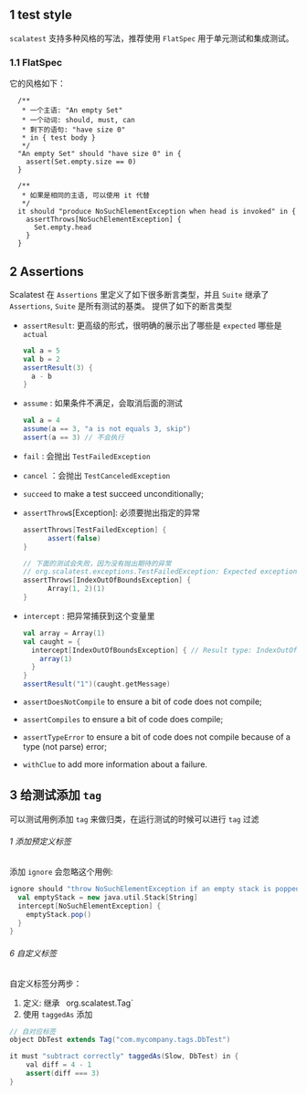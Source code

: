 ## 1 test style

`scalatest` 支持多种风格的写法，推荐使用 `FlatSpec` 用于单元测试和集成测试。

### 1.1 FlatSpec

它的风格如下：

```
  /**
   * 一个主语: "An empty Set"
   * 一个动词: should, must, can
   * 剩下的语句: "have size 0"
   * in { test body }
   */
  "An empty Set" should "have size 0" in {
    assert(Set.empty.size == 0)
  }

  /**
   * 如果是相同的主语, 可以使用 it 代替
   */
  it should "produce NoSuchElementException when head is invoked" in {
    assertThrows[NoSuchElementException] {
      Set.empty.head
    }
  }
```

## 2 Assertions

Scalatest 在 `Assertions` 里定义了如下很多断言类型，并且 `Suite` 继承了 `Assertions`, `Suite` 是所有测试的基类。 提供了如下的断言类型

- `assertResult`: 更高级的形式，很明确的展示出了哪些是 `expected` 哪些是 `actual`

  ```scala
  val a = 5
  val b = 2
  assertResult(3) {
    a - b
  }
  ```

- `assume` : 如果条件不满足，会取消后面的测试

  ```scala
  val a = 4
  assume(a == 3, "a is not equals 3, skip")
  assert(a == 3) // 不会执行
  ```

- `fail` : 会抛出 `TestFailedException`

- `cancel` ：会抛出 `TestCanceledException`

- `succeed` to make a test succeed unconditionally;

- `assertThrow`s[Exception]: 必须要抛出指定的异常

  ```scala
  assertThrows[TestFailedException] {
        assert(false)
  }
  
  // 下面的测试会失败，因为没有抛出期待的异常
  // org.scalatest.exceptions.TestFailedException: Expected exception java.lang.IndexOutOfBoundsException to be thrown, but no exception was thrown
  assertThrows[IndexOutOfBoundsException] {
        Array(1, 2)(1)
  }
  
  ```

- `intercept` : 把异常捕获到这个变量里

  ```scala
  val array = Array(1)
  val caught = {
    intercept[IndexOutOfBoundsException] { // Result type: IndexOutOfBoundsException
      array(1)
    }
  }
  assertResult("1")(caught.getMessage)
  ```

- `assertDoesNotCompile` to ensure a bit of code does not compile;

- `assertCompiles` to ensure a bit of code does compile;

- `assertTypeError` to ensure a bit of code does not compile because of a type (not parse) error;

- `withClue` to add more information about a failure.

## 3 给测试添加 `tag`

可以测试用例添加 `tag` 来做归类，在运行测试的时候可以进行 `tag` 过滤

###### 1 添加预定义标签

添加 `ignore` 会忽略这个用例:

```scala
ignore should "throw NoSuchElementException if an empty stack is popped" in {
  val emptyStack = new java.util.Stack[String]
  intercept[NoSuchElementException] {
    emptyStack.pop()
  }
}
```

###### 6 自定义标签

自定义标签分两步：

1. 定义: 继承 ` `org.scalatest.Tag` 
2. 使用 `taggedAs` 添加

```java
// 自对应标签
object DbTest extends Tag("com.mycompany.tags.DbTest")

it must "subtract correctly" taggedAs(Slow, DbTest) in {
	val diff = 4 - 1
	assert(diff === 3)
}
```

